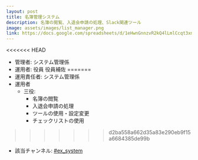 ```yaml
---
layout: post
title: 名簿管理システム
description: 名簿の閲覧、入退会申請の処理、Slack関連ツール
image: assets/images/list_manager.png
link: https://docs.google.com/spreadsheets/d/1eHwnGnnzvR2kQ4lLmlCcqt3xmzDE9ZuDqJ25rgAzKYc
---
```


<<<<<<< HEAD
- 管理者: システム管理係
- 運用者: 役員 役員補佐
=======
- 運用責任者: システム管理係
- 運用者
    - 三役:
        - 名簿の閲覧
        - 入退会申請の処理
        - ツールの使用・設定変更
        - チェックリストの使用
>>>>>>> d2ba558a662d35a83e290eb9f15a6684385de99b
- 該当チャンネル: [#ex_system](https://sokon.slack.com/messages/C4KPRMYSU/)